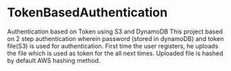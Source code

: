 # TokenBasedAuthentication
Authentication based on Token using S3 and DynamoDB
This project based on 2 step authentication wherein password (stored in dynamoDB) and token file(S3) is used for authentication. First time the user registers, he uploads the file which is used as token for the all next times. Uploaded file is hashed by default AWS hashing method.
